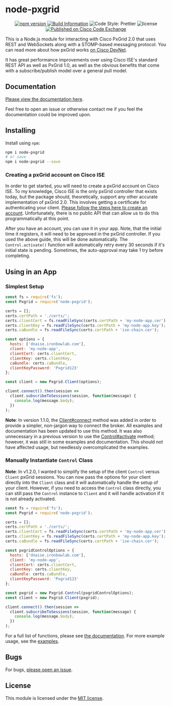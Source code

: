 # node-pxgrid

<p align="center">
  <a href="https://npmjs.org/package/node-pxgrid"><img src="https://badgen.net/npm/v/node-pxgrid" alt="npm version" /></a>
  <a href="https://travis-ci.org/rnwolfe/node-pxgrid">
  <img src="https://travis-ci.org/rnwolfe/node-pxgrid.svg?branch=master" alt="Build Information" /></a>
  <img src="https://badgen.net/badge/code%20style/prettier/f2a" alt="Code Style: Prettier" />
  <img src="https://badgen.net/github/license/rnwolfe/node-pxgrid" alt="license" />
  <a href="https://developer.cisco.com/codeexchange/github/repo/rnwolfe/node-pxgrid"><img src="https://badgen.net/badge/cisco devnet/published/049FD9" alt="Published on Cisco Code Exchange" /></a>
</p>

This is a Node.js module for interacting with Cisco PxGrid 2.0 that uses REST and WebSockets along with a STOMP-based messaging protocol. You can read more about how pxGrid works [on Cisco DevNet](https://developer.cisco.com/docs/pxgrid/#!introduction-to-pxgrid-2-0).

It has great performance improvements over using Cisco ISE's standard REST API as well as PxGrid 1.0, as well as the obvious benefits that come with a subscribe/publish model over a general pull model.

## Documentation

[Please view the documentation here](https://rnwolfe.github.io/node-pxgrid/).

Feel free to open an issue or otherwise contact me if you feel the documentation could be improved upon.

## Installing

Install using `npm`:

```bash
npm i node-pxgrid
# or save
npm i node-pxgrid --save
```

### Creating a pxGrid account on Cisco ISE

In order to get started, you will need to create a pxGrid account on Cisco ISE. To my knowledge, Cisco ISE is the only pxGrid controller that exists today, but the package should, theoretically, support any other accurate implementation of pxGrid 2.0. This involves getting a certificate for authenticating your client. [Please follow the steps here to create an account](https://github.com/rnwolfe/node-pxgrid/blob/master/pxgrid-setup.md). Unfortunately, there is no public API that can allow us to do this programmatically at this point.

After you have an account, you can use it in your app. Note, that the initial time it registers, it will need to be approved in the pxGrid controller. If you used the above guide, this will be done automatically. The `Control.activate()` function will automatically retry every 30 seconds if it's initial state is pending. Sometimes, the auto-approval may take 1 try before completing.

## Using in an App

### Simplest Setup

```javascript
const fs = require('fs');
const Pxgrid = require('node-pxgrid');

certs = [];
certs.certPath = './certs/';
certs.clientCert = fs.readFileSync(certs.certPath + 'my-node-app.cer');
certs.clientKey = fs.readFileSync(certs.certPath + 'my-node-app.key');
certs.caBundle = fs.readFileSync(certs.certPath + 'ise-chain.cer');

const options = {
  hosts: ['dnaise.ironbowlab.com'],
  client: 'my-node-app',
  clientCert: certs.clientCert,
  clientKey: certs.clientKey,
  caBundle: certs.caBundle,
  clientKeyPassword: 'Pxgrid123'
};

const client = new Pxgrid.Client(options);

client.connect().then(session =>
  client.subscribeToSessions(session, function(message) {
    console.log(message.body);
  })
);
```

**Note**: In version 1.1.0, the [Client#connect](https://rnwolfe.github.io/node-pxgrid/Client.html#connect) method was added in order to provide a simpler, non-jargon way to connect the broker. All examples and documentation has been updated to use this method. It was also unnecessary in a previous version to use the [Control#activate](https://rnwolfe.github.io/node-pxgrid/Control.html#activate) method; however, it was still in some examples and documentation. This should not have affected usage, but needlessly overcomplicated the examples.

### Manually Instantiate `Control` Class

**Note**: In v1.2.0, I wanted to simplify the setup of the client `Control` versus `Client` pxGrid sessions. You can now pass the options for your client directly into the `Client` class and it will automatically handle the setup of your client. However, if you need to access the `Control` class directly, you can still pass the `Control` instance to `Client` and it will handle activation if it is not already activated.

```javascript
const fs = require('fs');
const Pxgrid = require('node-pxgrid');

certs = [];
certs.certPath = './certs/';
certs.clientCert = fs.readFileSync(certs.certPath + 'my-node-app.cer');
certs.clientKey = fs.readFileSync(certs.certPath + 'my-node-app.key');
certs.caBundle = fs.readFileSync(certs.certPath + 'ise-chain.cer');

const pxgridControlOptions = {
  hosts: ['dnaise.ironbowlab.com'],
  client: 'my-node-app',
  clientCert: certs.clientCert,
  clientKey: certs.clientKey,
  caBundle: certs.caBundle,
  clientKeyPassword: 'Pxgrid123'
};

const pxgrid = new Pxgrid.Control(pxgridControlOptions);
const client = new Pxgrid.Client(pxgrid);

client.connect().then(session =>
  client.subscribeToSessions(session, function(message) {
    console.log(message.body);
  })
);
```

For a full list of functions, please see [the documentation](https://rnwolfe.github.io/node-pxgrid/). For more example usage, see the [examples](examples/).

## Bugs

For bugs, [please open an issue](https://github.com/rnwolfe/node-pxgrid/issues).

## License

This module is licensed under the [MIT license](LICENSE).
